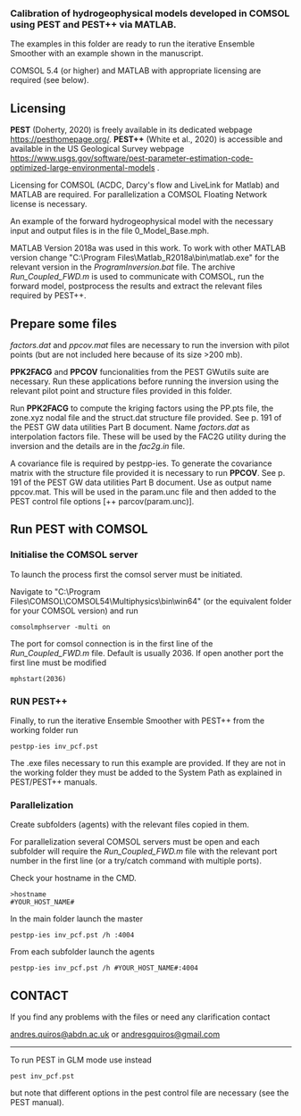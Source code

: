 ### Calibration of hydrogeophysical models developed in COMSOL using PEST and PEST++ via MATLAB.
The examples in this folder are ready to run the iterative Ensemble Smoother with an example shown in the manuscript.

COMSOL 5.4 (or higher) and MATLAB with appropriate licensing are required (see below).

## Licensing
**PEST** (Doherty, 2020) is freely available in its dedicated webpage https://pesthomepage.org/.
**PEST++** (White et al., 2020) is accessible and available in the US Geological Survey webpage https://www.usgs.gov/software/pest-parameter-estimation-code-optimized-large-environmental-models .

Licensing for COMSOL (ACDC, Darcy's flow and LiveLink for Matlab) and MATLAB are required. For parallelization a COMSOL Floating Network license is necessary.

An example of the forward hydrogeophysical model with the necessary input and output files is in the file 0_Model_Base.mph.

MATLAB Version 2018a was used in this work. To work with other MATLAB version change "C:\Program Files\Matlab_R2018a\bin\matlab.exe" for the relevant version in the *ProgramInversion.bat* file. The archive *Run_Coupled_FWD.m* is used to communicate with COMSOL, run the forward model, postprocess the results and extract the relevant files required by PEST++.  


## Prepare some files

*factors.dat* and *ppcov.mat* files are necessary to run the inversion with pilot points (but are not included here because of its size >200 mb).

**PPK2FACG** and **PPCOV** funcionalities from the PEST GWutils suite are necessary. Run these applications before running the inversion using the relevant pilot point and structure files provided in this folder.

Run **PPK2FACG** to compute the kriging factors using the PP.pts file, the zone.xyz nodal file and the struct.dat structure file provided. See p. 191 of the PEST GW data utilities Part B document. Name *factors.dat* as interpolation factors file. These will be used by the FAC2G utility during the inversion and the details are in the *fac2g.in* file.

A covariance file is required by pestpp-ies. To generate the covariance matrix with the structure file provided it is necessary to run **PPCOV**. See p. 191 of the PEST GW data utilities Part B document. Use as output name ppcov.mat. This will be used in the param.unc file and then added to the PEST control file options [++ parcov(param.unc)].


## Run PEST with COMSOL

### Initialise the COMSOL server
To launch the process first the comsol server must be initiated. 

Navigate to "C:\Program Files\COMSOL\COMSOL54\Multiphysics\bin\win64" (or the equivalent folder for your COMSOL version) and run
```
comsolmphserver -multi on
```

The port for comsol connection is in the first line of the *Run_Coupled_FWD.m* file. Default is usually 2036. If open another port the first line must be modified  

```
mphstart(2036)
```






### RUN PEST++

Finally, to run the iterative Ensemble Smoother with PEST++ from the working folder run
```
pestpp-ies inv_pcf.pst
```

The .exe files necessary to run this example are provided. If they are not in the working folder they must be added to the System Path as explained in PEST/PEST++ manuals.



### Parallelization

Create subfolders (agents) with the relevant files copied in them.

For parallelization several COMSOL servers must be open and each subfolder will require the *Run_Coupled_FWD.m* file with the relevant port number in the first line (or a try/catch command with multiple ports).

Check your hostname in the CMD.
```
>hostname
#YOUR_HOST_NAME#
```

In the main folder launch the master
```
pestpp-ies inv_pcf.pst /h :4004
```

From each subfolder launch the agents
```
pestpp-ies inv_pcf.pst /h #YOUR_HOST_NAME#:4004
```


## CONTACT

If you find any problems with the files or need any clarification contact 

andres.quiros@abdn.ac.uk 
or 
andresgquiros@gmail.com




-------------------------------------------------------------------------------

To run PEST in GLM mode use instead 
```
pest inv_pcf.pst
```
but note that different options in the pest control file are necessary (see the PEST manual).
